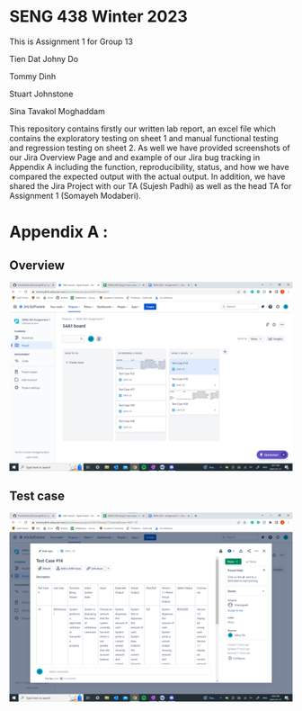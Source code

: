 # SENG 438 Winter 2023

This is Assignment 1 for Group 13

Tien Dat Johny Do

Tommy Dinh 

Stuart Johnstone

Sina Tavakol Moghaddam



This repository contains firstly our written lab report, an excel file which contains the exploratory testing on sheet 1 and manual functional testing and regression testing on sheet 2. As well we have provided screenshots of our Jira Overview Page and and example of our Jira bug tracking in Appendix A including the function, reproducibility, status, and how we have compared the expected output with the actual output. In addition, we have shared the Jira Project with our TA (Sujesh Padhi) as well as the head TA for Assignment 1 (Somayeh Modaberi). 


# Appendix A : 
## Overview
![Jira](JiraOverview.png "Overview")

## Test case
![JiraTest](JiraTestCase.png "TC")
